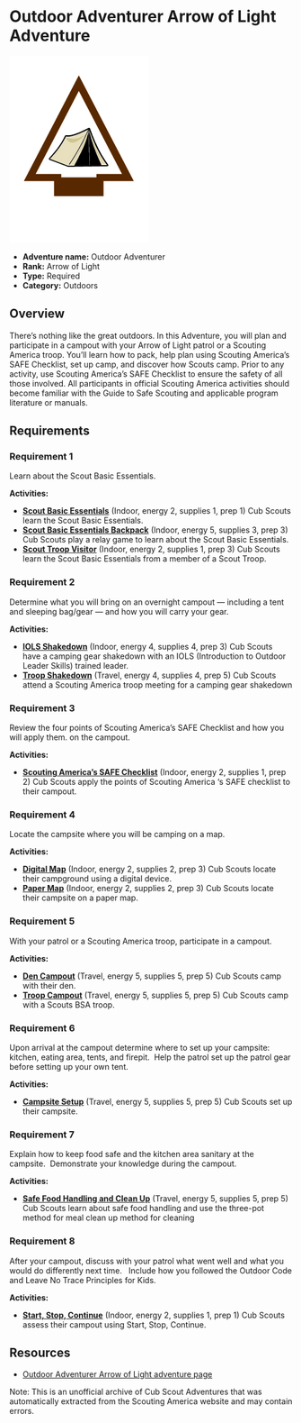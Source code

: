 # Outdoor Adventurer Arrow of Light Adventure

![Outdoor Adventurer Arrow of Light adventure belt loop](images/outdoor-adventurer.jpg)

- **Adventure name:** Outdoor Adventurer
- **Rank:** Arrow of Light
- **Type:** Required
- **Category:** Outdoors

## Overview

There’s nothing like the great outdoors. In this Adventure, you will plan and participate in a campout with your Arrow of Light patrol or a Scouting America troop. You’ll learn how to pack, help plan using Scouting America’s SAFE Checklist, set up camp, and discover how Scouts camp. Prior to any activity, use Scouting America’s SAFE Checklist to ensure the safety of all those involved. All participants in official Scouting America activities should become familiar with the Guide to Safe Scouting and applicable program literature or manuals.

## Requirements

### Requirement 1

Learn about the Scout Basic Essentials.

**Activities:**

- **[Scout Basic Essentials](https://www.scouting.org/cub-scout-activities/scout-basic-essentials/)** (Indoor, energy 2, supplies 1, prep 1)
  Cub Scouts learn the Scout Basic Essentials.
- **[Scout Basic Essentials Backpack](https://www.scouting.org/cub-scout-activities/scout-basic-essentials-backpack/)** (Indoor, energy 5, supplies 3, prep 3)
  Cub Scouts play a relay game to learn about the Scout Basic Essentials.
- **[Scout Troop Visitor](https://www.scouting.org/cub-scout-activities/scouts-bsa-visitor/)** (Indoor, energy 2, supplies 1, prep 3)
  Cub Scouts learn the Scout Basic Essentials from a member of a Scout Troop.

### Requirement 2

Determine what you will bring on an overnight campout — including a tent and sleeping bag/gear — and how you will carry your gear.

**Activities:**

- **[IOLS Shakedown](https://www.scouting.org/cub-scout-activities/iols-shake-down/)** (Indoor, energy 4, supplies 4, prep 3)
  Cub Scouts have a camping gear shakedown with an IOLS (Introduction to Outdoor Leader Skills) trained leader.
- **[Troop Shakedown](https://www.scouting.org/cub-scout-activities/troop-shake-down/)** (Travel, energy 4, supplies 4, prep 5)
  Cub Scouts attend a Scouting America troop meeting for a camping gear shakedown

### Requirement 3

Review the four points of Scouting America’s SAFE Checklist and how you will apply them. on the campout.

**Activities:**

- **[Scouting America’s SAFE Checklist](https://www.scouting.org/cub-scout-activities/scouting-america-safe-checklist/)** (Indoor, energy 2, supplies 1, prep 2)
  Cub Scouts apply the points of  Scouting America ‘s SAFE checklist to their campout.

### Requirement 4

Locate the campsite where you will be camping on a map.

**Activities:**

- **[Digital Map](https://www.scouting.org/cub-scout-activities/digital-map-arrow-of-light/)** (Indoor, energy 2, supplies 2, prep 3)
  Cub Scouts locate their campground using a digital device.
- **[Paper Map](https://www.scouting.org/cub-scout-activities/paper-map/)** (Indoor, energy 2, supplies 2, prep 3)
  Cub Scouts locate their campsite on a paper map.

### Requirement 5

With your patrol or a Scouting America troop, participate in a campout.

**Activities:**

- **[Den Campout](https://www.scouting.org/cub-scout-activities/den-campout/)** (Travel, energy 5, supplies 5, prep 5)
  Cub Scouts camp with their den.
- **[Troop Campout](https://www.scouting.org/cub-scout-activities/troop-campout/)** (Travel, energy 5, supplies 5, prep 5)
  Cub Scouts camp with a Scouts BSA troop.

### Requirement 6

Upon arrival at the campout determine where to set up your campsite: kitchen, eating area, tents, and firepit.  Help the patrol set up the patrol gear before setting up your own tent.

**Activities:**

- **[Campsite Setup](https://www.scouting.org/cub-scout-activities/campsite-setup/)** (Travel, energy 5, supplies 5, prep 5)
  Cub Scouts set up their campsite.

### Requirement 7

Explain how to keep food safe and the kitchen area sanitary at the campsite.  Demonstrate your knowledge during the campout.

**Activities:**

- **[Safe Food Handling and Clean Up](https://www.scouting.org/cub-scout-activities/safe-food-handling-and-clean-up/)** (Travel, energy 5, supplies 5, prep 5)
  Cub Scouts learn about safe food handling and use the three-pot method for meal clean up method for cleaning

### Requirement 8

After your campout, discuss with your patrol what went well and what you would do differently next time.   Include how you followed the Outdoor Code and Leave No Trace Principles for Kids.

**Activities:**

- **[Start, Stop, Continue](https://www.scouting.org/cub-scout-activities/start-stop-continue/)** (Indoor, energy 2, supplies 1, prep 1)
  Cub Scouts assess their campout using Start, Stop, Continue.


## Resources

- [Outdoor Adventurer Arrow of Light adventure page](https://www.scouting.org/cub-scout-adventures/outdoor-adventurer/)

Note: This is an unofficial archive of Cub Scout Adventures that was automatically extracted from the Scouting America website and may contain errors.
